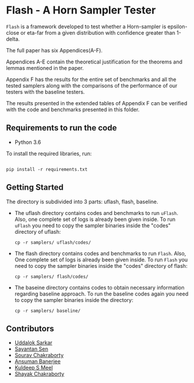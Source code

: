 # Flash - A Horn Sampler Tester



`Flash` is a framework developed to test whether a Horn-sampler is epsilon-close or eta-far from a given distribution with confidence greater than 1-delta.



The full paper has six Appendices(A-F).



Appendices A-E contain the theoretical justification for the theorems and lemmas mentioned in the paper.

Appendix F has the results for the entire set of benchmarks and all the tested samplers along with the comparisons of the performance of our testers with the baseline testers.

The results presented in the extended tables of Appendix F can be verified with the code and benchmarks presented in this folder.



## Requirements to run the code



* Python 3.6



To install the required libraries, run:



```

pip install -r requirements.txt

```



## Getting Started


The directory is subdivided into 3 parts: uflash, flash, baseline.

* The uflash directory contains codes and benchmarks to run `uFlash`. Also, one complete set of logs is already been given inside. To run `uFlash` you need to copy the sampler binaries inside the "codes" directory of uflash:

	```
	cp -r samplers/ uflash/codes/
	```


* The flash directory contains codes and benchmarks to run `Flash`. Also, One complete set of logs is already been given inside. To run `Flash` you need to copy the sampler binaries inside the "codes" directory of flash:

	```
	cp -r samplers/ flash/codes/
	```

* The baseine directory contains codes to obtain necessary information regarding baseline approach. To run the baseline codes again you need to copy the sampler binaries inside the directory:

	```
	cp -r samplers/ baseline/
	```

## Contributors
* [Uddalok Sarkar](mailto:uddaloksarkar@gmail.com)
* [Sayantan Sen](mailto:sayantan789@gmail.com)
* [Sourav Chakraborty](mailto:sourav@isical.ac.in)
* [Ansuman Banerjee](mailto:ansuman@isical.ac.in)
* [Kuldeep S Meel](mailto:meel@comp.nus.edu.sg)
* [Shayak Chakraborty](mailto:shayak.asansol@gmail.com)
